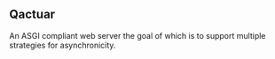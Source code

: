Qactuar
-------

An ASGI compliant web server the goal of which is to support multiple strategies
for asynchronicity. 
